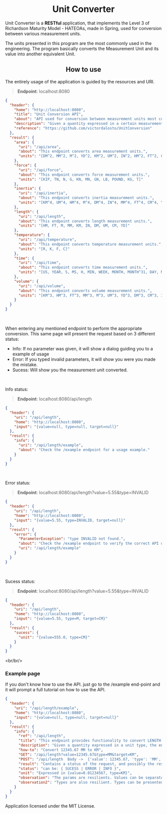 <h1 align="center"> Unit Converter </h1>

Unit Converter is a <strong> RESTful </strong> application, that implements the Level 3 of Richardson Maturity Model - HATEOAs, made in Spring, used for conversion between various measurement units.

The units presented in this program are the most commonly used in the engineering.
The program basically converts the Measurement Unit and its value into another equivalent Unit. 
<br/>


<h2 align="center"> How to use </h2>

The entirely usage of the application is guided by the resources and URI.
> <b>Endpoint</b>: localhost:8080
```json
{
  "header": {
    "home": "http://localhost:8080",
    "title": "Unit Conversion API",
    "about": "API used for conversion between measurement units most commonly used in the engineering",
    "description": "Given a quantity expressed in a certain measurement unit, the endpoint returns equivalent quantitys expressed in a different measurement unit",
    "reference": "https://github.com/victordalosto/UnitConversion"
  },
  "result": {
    "area": {
      "uri": "/api/area",
      "about": "This endpoint converts area measurement units.",
      "units": "[DM^2, MM^2, M^2, YD^2, KM^2, UM^2, IN^2, HM^2, FT^2, CM^2]"
    },
    "force": {
      "uri": "/api/force",
      "about": "This endpoint converts force measurement units.",
      "units": "[KIP, TN, N, G, KN, MN, GN, LB, POUND, KG, T]"
    },
    "inertia": {
      "uri": "/api/inertia",
      "about": "This endpoint converts inertia measurement units.",
      "units": "[KM^4, UM^4, HM^4, M^4, DM^4, IN^4, MM^4, FT^4, CM^4, YD^4]"
    },
    "length": {
      "uri": "/api/length",
      "about": "This endpoint converts length measurement units.",
      "units": "[HM, FT, M, MM, KM, IN, DM, UM, CM, YD]"
    },
    "temperature": {
      "uri": "/api/temperature",
      "about": "This endpoint converts temperature measurement units.",
      "units": "[R, K, F, C]"
    },
    "time": {
      "uri": "/api/time",
      "about": "This endpoint converts time measurement units.",
      "units": "[US, YEAR, S, MS, H, MIN, WEEK, MONTH, MONTH^31, DAY, MONTH^30]"
    },
    "volume": {
      "uri": "/api/volume",
      "about": "This endpoint converts volume measurement units.",
      "units": "[KM^3, HM^3, FT^3, MM^3, M^3, UM^3, YD^3, DM^3, CM^3, IN^3, ML, L]"
    }
  }
}
```
<br/>


When entering any mentioned endpoint to perform the appropriate conversion.
This same page will present the request based on 3 different status: 

* Info: If no parameter was given, it will show a dialog guiding you to a example of usage
* Error: If you typed invalid parameters, it will show you were you made the mistake.
* Sucess: Will show you the measurement unit converted.

<br/>

Info status:
> <b>Endpoint</b>: localhost:8080/api/length
```json
{
  "header": {
    "uri": "/api/length",
    "home": "http://localhost:8080",
    "input": "{value=null, type=null, target=null}"
  },
  "result": {
    "info": {
      "uri": "/api/length/example",
      "about": "Check the /example endpoint for a usage example."
    }
  }
}
```
<br/>

Error status:
> <b>Endpoint</b>: localhost:8080/api/length?value=5.55&type=INVALID
```json
{
  "header": {
    "uri": "/api/length",
    "home": "http://localhost:8080",
    "input": "{value=5.55, type=INVALID, target=null}"
  },
  "result": {
    "error": {
      "ParameterException": "type INVALID not found.",
      "about": "Check the /example endpoint to verify the correct API usage.",
      "uri": "/api/length/example"
    }
  }
}
```
<br/>

Sucess status:
> <b>Endpoint</b>: localhost:8080/api/length?value=5.55&type=INVALID
```json
{
  "header": {
    "uri": "/api/length",
    "home": "http://localhost:8080",
    "input": "{value=5.55, type=M, target=CM}"
  },
  "result": {
    "sucess": {
      "unit": "{value=555.0, type=CM}"
    }
  }
}
```


<br/br/>

### Example page
If you don't know how to use the API. just go to the /example end-point and it will prompt a full tutorial on how to use the API.

```json
{
  "header": {
    "uri": "/api/length/example",
    "home": "http://localhost:8080",
    "input": "{value=null, type=null, target=null}"
  },
  "result": {
    "info": {
      "ref": "/api/length",
      "title": "This endpoint provides functionality to convert LENGTH measurement units.",
      "description": "Given a quantity expressed in a unit type, the end-point returns the equivalent quantity in a different measurement unit.",
      "how-to": "Convert 12345.67 MM to KM",
      "GET": "/api/length?value=12345.67&type=MM&target=KM",
      "POST": "/api/length  Body ->  {'value': 12345.67, 'type': 'MM', 'target': 'KM'}",
      "result": "Contains a status of the request, and possibly the result of the conversion.",
      "status": "can be: { SUCESS | ERROR | INFO }",
      "unit": "Expressed in {value=0.01234567, type=KM}",
      "observation": "The params are resilients. Values can be separated using comma (1,23), dot (1.23) or contain noise (myValue=1.23)",
      "observation2": "Types are also resilient. Types can be presented in: [ M2 ] or [ M² ] or [ M^2 ] or [ M_2 ] or [ M 2 ]..."
    }
  }
}
```

Application licensed under the <a ref="https://github.com/victordalosto/UnitConversion/blob/master/LICENSE">MIT License</a>.